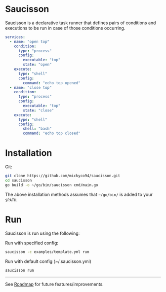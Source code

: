 # Saucisson

Saucisson is a declarative task runner that defines pairs of conditions and executions to be run in case of those conditions occurring.

```yaml
services:
  - name: "open top"
    condition:
      type: "process"
      config:
        executable: "top"
        state: "open"
    execute:
      type: "shell"
      config:
        command: "echo top opened"
  - name: "close top"
    condition:
      type: "process"
      config:
        executable: "top"
        state: "close"
    execute:
      type: "shell"
      config:
        shell: "bash"
        command: "echo top closed"
```

# Installation

Git:

```sh
git clone https://github.com/mickyco94/saucisson.git
cd saucisson
go build -o ~/go/bin/saucisson cmd/main.go
```

The above installation methods assumes that `~/go/bin/` is added to your `$PATH`.

# Run

Saucisson is run using the following:

Run with specified config:

```sh
saucisson -c examples/template.yml run
```

Run with default config (~/.saucisson.yml)

```sh
saucisson run
```

---

See [Roadmap](./ROADMAP.md) for future features/improvements.
